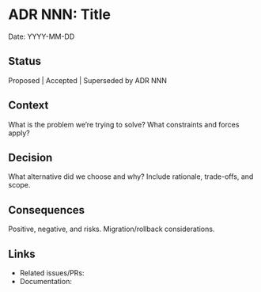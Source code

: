 # ADR NNN: Title

Date: YYYY-MM-DD

## Status
Proposed | Accepted | Superseded by ADR NNN

## Context
What is the problem we’re trying to solve? What constraints and forces apply?

## Decision
What alternative did we choose and why? Include rationale, trade-offs, and scope.

## Consequences
Positive, negative, and risks. Migration/rollback considerations.

## Links
- Related issues/PRs:
- Documentation:

